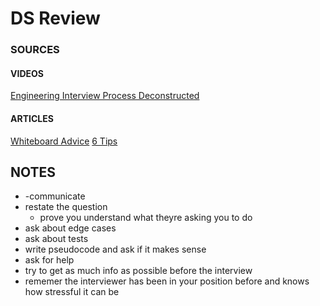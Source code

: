 # DS Review

### SOURCES
#### VIDEOS
[Engineering Interview Process Deconstructed](https://www.youtube.com/watch?v=KdXAUst8bdo)
[]()
[]()

#### ARTICLES
[Whiteboard Advice](https://hackernoon.com/the-best-whiteboard-interview-advice-i-ever-received-3ebbfa72e4a)
[6 Tips](https://blog.usejournal.com/6-tips-to-ace-a-whiteboard-programming-interview-f06c1b378bc6)
[]()

## NOTES
- -communicate
- restate the question
  - prove you understand what theyre asking you to do
- ask about edge cases
- ask about tests
- write pseudocode and ask if it makes sense
- ask for help
- try to get as much info as possible before the interview
- rememer the interviewer has been in your position before and knows how stressful it can be